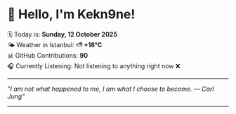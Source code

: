 # 👋 Hello, I'm Kekn9ne!

🗓️ Today is: **Sunday, 12 October 2025**  
🌤️ Weather in Istanbul: **⛅️  +18°C**  
📊 GitHub Contributions: **90**  
🎧 Currently Listening: Not listening to anything right now ❌

---

_"I am not what happened to me, I am what I choose to become. — *Carl Jung*"_

---
